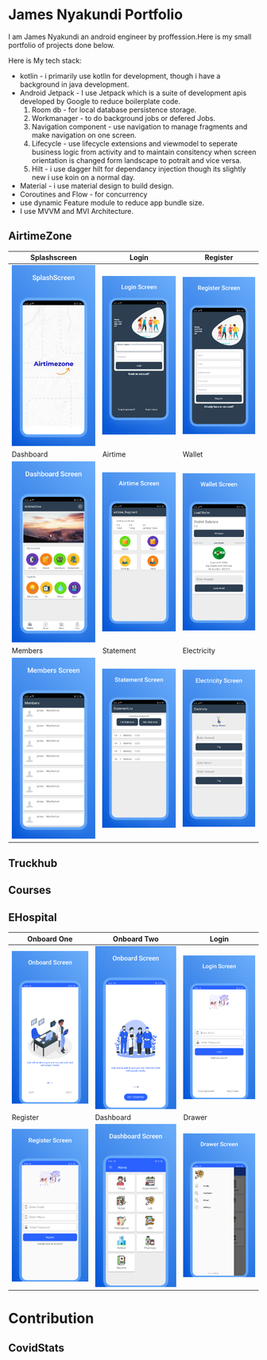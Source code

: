 # James Nyakundi Portfolio
I am  James Nyakundi an android engineer by proffession.Here is my small portfolio of projects done below.

Here is My tech stack:

- kotlin - i primarily use kotlin for development, though i have a background in  java development.
- Android Jetpack -  I use Jetpack which is a suite of development apis developed by Google to reduce boilerplate code.<br/>
   1. Room db - for local database persistence storage.
   2. Workmanager - to do background jobs or defered Jobs.
   3. Navigation component - use navigation to manage fragments and make navigation on one screen.
   4. Lifecycle - use lifecycle  extensions and viewmodel to seperate business logic from activity and to maintain consitency when screen orientation is changed form landscape  to potrait and vice versa.
   5. Hilt - i use dagger hilt  for dependancy injection  though its slightly new i use koin on a normal day.
 - Material  - i use material design to build design.
 - Coroutines and Flow - for concurrency
 - use dynamic Feature module to reduce app bundle size.
 - I use MVVM and MVI Architecture.

## AirtimeZone
| Splashscreen | Login | Register |
| ------ | ----- | ------ |
| ![Splashscreen](/art/0.png) | ![Login](/art/1.png) | ![Register](/art/2.png) | 
| Dashboard | Airtime | Wallet |
| ![Splashscreen](/art/3.png) | ![Login](/art/4.png) | ![Register](/art/5.png) | 
| Members | Statement | Electricity |
| ![Splashscreen](/art/6.png) | ![Login](/art/7.png) | ![Register](/art/8.png) | 


## Truckhub


## Courses


## EHospital
| Onboard One| Onboard Two | Login |
| ------ | ----- | ------ |
| ![Splashscreen](/art/ehos/0.png) | ![Login](/art/ehos/2.png) | ![Register](/art/ehos/3.png) | 
| Register | Dashboard | Drawer |
| ![Splashscreen](/art/ehos/4.png) | ![Login](/art/ehos/5.png) | ![Register](/art/ehos/6.png) | 




# Contribution

## CovidStats